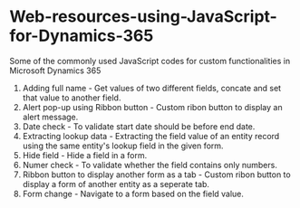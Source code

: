 # Web-resources-using-JavaScript-for-Dynamics-365
Some of the commonly used JavaScript codes for custom functionalities in Microsoft Dynamics 365

1. Adding full name - Get values of two different fields, concate and set that value to another field.
2. Alert pop-up using Ribbon button - Custom ribon button to display an alert message.
3. Date check - To validate start date should be before end date.
4. Extracting lookup data - Extracting the field value of an entity record using the same entity's lookup field in the given form.
5. Hide field - Hide a field in a form.
6. Numer check - To validate whether the field contains only numbers.
7. Ribbon button to display another form as a tab - Custom ribon button to display a form of another entity as a seperate tab.
8. Form change - Navigate to a form based on the field value.
